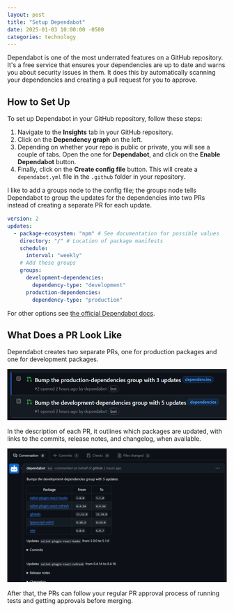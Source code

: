```yaml
---
layout: post
title: "Setup Dependabot"
date: 2025-01-03 10:00:00 -0500
categories: technology
---
```


Dependabot is one of the most underrated features on a GitHub repository. It's a
free service that ensures your dependencies are up to date and warns you about
security issues in them. It does this by automatically scanning your
dependencies and creating a pull request for you to approve.

## How to Set Up

To set up Dependabot in your GitHub repository, follow these steps:

1. Navigate to the **Insights** tab in your GitHub repository.
2. Click on the **Dependency graph** on the left.
3. Depending on whether your repo is public or private, you will see a couple of
   tabs. Open the one for **Dependabot**, and click on the **Enable Dependabot**
   button.
4. Finally, click on the **Create config file** button. This will create a
   `dependabot.yml` file in the `.github` folder in your repository.

I like to add a groups node to the config file; the groups node tells Dependabot
to group the updates for the dependencies into two PRs instead of creating a
separate PR for each update.

```yaml
version: 2
updates:
  - package-ecosystem: "npm" # See documentation for possible values
    directory: "/" # Location of package manifests
    schedule:
      interval: "weekly"
    # Add these groups
    groups:
      development-dependencies:
        dependency-type: "development"
      production-dependencies:
        dependency-type: "production"
```

For other options see
[the official Dependabot docs](https://docs.github.com/en/code-security/dependabot).

## What Does a PR Look Like

Dependabot creates two separate PRs, one for production packages and one for
development packages.

![List of Dependabot PRs](/assets/images/dependabot-prs.png)

In the description of each PR, it outlines which packages are updated, with
links to the commits, release notes, and changelog, when available.

![PR description](/assets/images/dependabot-pr-info.png)

After that, the PRs can follow your regular PR approval process of running tests
and getting approvals before merging.
